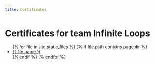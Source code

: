 ```yaml
---
title: Certificates
---
```


# Certificates for team Infinite Loops

<ul>
  {% for file in site.static_files %}
    {% if file.path contains page.dir %}
      <li><a href="{{ file.path }}">{{ file.name }}</a></li>
    {% endif %}
  {% endfor %}
</ul>
